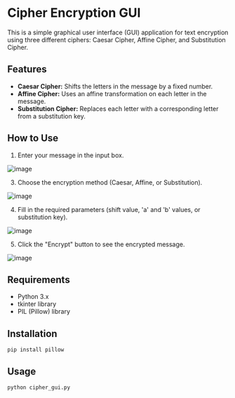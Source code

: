 # Cipher Encryption GUI

This is a simple graphical user interface (GUI) application for text encryption using three different ciphers: Caesar Cipher, Affine Cipher, and Substitution Cipher.

## Features

- **Caesar Cipher:** Shifts the letters in the message by a fixed number.
- **Affine Cipher:** Uses an affine transformation on each letter in the message.
- **Substitution Cipher:** Replaces each letter with a corresponding letter from a substitution key.

## How to Use

1. Enter your message in the input box.
   
![image](https://github.com/Fatmaakarsu/Cipher-Encryption-GUI/assets/79910837/292d9833-068f-4069-ab00-a0c4de690073)

3. Choose the encryption method (Caesar, Affine, or Substitution).

![image](https://github.com/Fatmaakarsu/Cipher-Encryption-GUI/assets/79910837/c9baf180-7ebc-44ee-ae69-6f7826e887ec)

4. Fill in the required parameters (shift value, 'a' and 'b' values, or substitution key).

![image](https://github.com/Fatmaakarsu/Cipher-Encryption-GUI/assets/79910837/8e1106b3-f526-4fba-8484-4619e9f76040)

5. Click the "Encrypt" button to see the encrypted message.

![image](https://github.com/Fatmaakarsu/Cipher-Encryption-GUI/assets/79910837/97c343ac-6ac3-4e63-a39c-eea1dc21667b)

## Requirements

- Python 3.x
- tkinter library
- PIL (Pillow) library

## Installation

`pip install pillow`

## Usage

`python cipher_gui.py`


